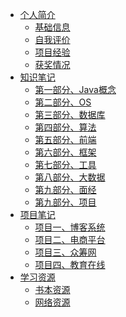 <!--
 * @Description: 
 * @Date: 2019-08-05 11:57:02
 * @LastEditors: Please set LastEditors
 * @LastEditTime: 2020-04-16 14:40:42
 -->
<!-- * [全部目录](/)-->
* [个人简介](./authorintroducer.md)
  * [基础信息](https://codefool0307.github.io/JavaScholar/#/authorintroducer?id=font-colorff0000%e4%b8%aafont-colorbf0040%e4%ba%bafont-color7f0080%e7%ae%80font-color3f00c0%e4%bb%8b)
  * [自我评价](https://codefool0307.github.io/JavaScholar/#/authorintroducer?id=font-colorfc0200%e5%9f%bafont-colorbc0740%e7%a1%80font-color7c0780%e4%bf%a1font-color3c07c0%e6%81%af)
  * [项目经验](https://codefool0307.github.io/JavaScholar/#/authorintroducer?id=%e9%a1%b9%e7%9b%ae%e7%bb%8f%e9%aa%8c)
  * [获奖情况](https://codefool0307.github.io/JavaScholar/#/authorintroducer?id=%e8%8e%b7%e5%a5%96%e6%83%85%e5%86%b5)
* [知识笔记]()
  * [第一部分、Java概念](/0.mindmaster/1.jpg)
  * [第二部分、OS]()
  * [第三部分、数据库]()
  * [第四部分、算法]()
  * [第五部分、前端]()
  * [第六部分、框架]()
  * [第七部分、工具]()
  * [第八部分、大数据]()
  * [第九部分、面经]()
  * [第九部分、项目]()
* [项目笔记](/项目笔记/)
  * [项目一、博客系统]()
  * [项目二、电商平台]()
  * [项目三、众筹网]()
  * [项目四、教育在线]()
* [学习资源](./resources.md)
  * [书本资源]()
  * [网络资源]()